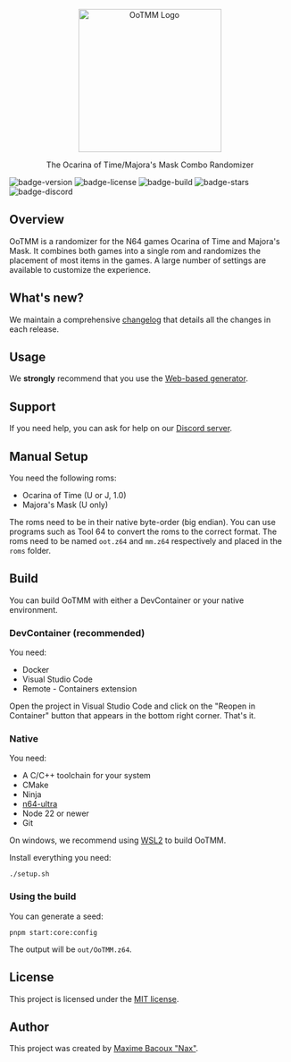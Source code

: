 <p align="center">
  <img alt="OoTMM Logo" with="256" height="256" src="https://raw.githubusercontent.com/OoTMM/OoTMM/master/packages/gui/app/assets/logo.png"/>
  <p align="center">The Ocarina of Time/Majora's Mask Combo Randomizer</p>
</p>

![badge-version](https://img.shields.io/github/v/tag/OoTMM/OoTMM?label=version&sort=semver)
![badge-license](https://img.shields.io/github/license/OoTMM/OoTMM)
![badge-build](https://img.shields.io/github/actions/workflow/status/OoTMM/OoTMM/ci.yml?branch=develop)
![badge-stars](https://img.shields.io/github/stars/OoTMM/OoTMM)
![badge-discord](https://discordapp.com/api/guilds/1004394204992118935/widget.png?style=shield)

## Overview

OoTMM is a randomizer for the N64 games Ocarina of Time and Majora's Mask.
It combines both games into a single rom and randomizes the placement of most items in the games.
A large number of settings are available to customize the experience.

## What's new?

We maintain a comprehensive [changelog](CHANGELOG.md) that details all the changes in each release.

## Usage

We **strongly** recommend that you use the [Web-based generator](https://ootmm.com).

## Support

If you need help, you can ask for help on our [Discord server](https://discord.gg/4QdtPBP6wf).

## Manual Setup

You need the following roms:

 * Ocarina of Time (U or J, 1.0)
 * Majora's Mask (U only)

The roms need to be in their native byte-order (big endian). You can use programs such as Tool 64 to convert the roms to the correct format.
The roms need to be named `oot.z64` and `mm.z64` respectively and placed in the `roms` folder.

## Build

You can build OoTMM with either a DevContainer or your native environment.

### DevContainer (recommended)

You need:

 * Docker
 * Visual Studio Code
 * Remote - Containers extension

Open the project in Visual Studio Code and click on the "Reopen in Container" button that appears in the bottom right corner.
That's it.

### Native

You need:

 * A C/C++ toolchain for your system
 * CMake
 * Ninja
 * [n64-ultra](https://github.com/glankk/n64)
 * Node 22 or newer
 * Git

On windows, we recommend using [WSL2](https://learn.microsoft.com/en-us/windows/wsl/install) to build OoTMM.

Install everything you need:

    ./setup.sh

### Using the build

You can generate a seed:

    pnpm start:core:config

The output will be `out/OoTMM.z64`.

## License

This project is licensed under the [MIT license](LICENSE).

## Author

This project was created by [Maxime Bacoux "Nax"](https://github.com/Nax).
